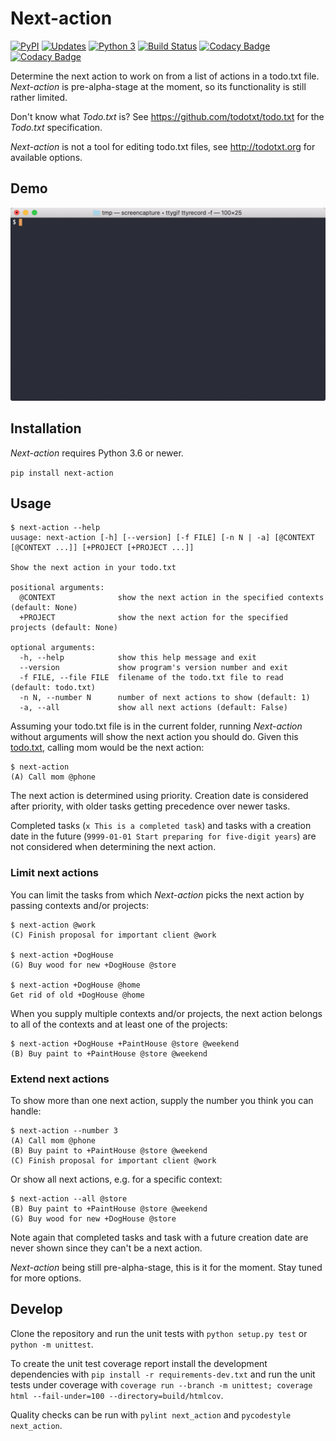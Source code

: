 # Next-action

[![PyPI](https://img.shields.io/pypi/v/next-action.svg)](https://img.shields.io/pypi/v/next-action.svg)
[![Updates](https://pyup.io/repos/github/fniessink/next-action/shield.svg)](https://pyup.io/repos/github/fniessink/next-action/)
[![Python 3](https://pyup.io/repos/github/fniessink/next-action/python-3-shield.svg)](https://pyup.io/repos/github/fniessink/next-action/)
[![Build Status](https://travis-ci.com/fniessink/next-action.svg?branch=master)](https://travis-ci.com/fniessink/next-action)
[![Codacy Badge](https://api.codacy.com/project/badge/Grade/746457c462cd4d9fa23f05424fa932b4)](https://www.codacy.com/app/frank_10/next-action?utm_source=github.com&amp;utm_medium=referral&amp;utm_content=fniessink/next-action&amp;utm_campaign=Badge_Grade)
[![Codacy Badge](https://api.codacy.com/project/badge/Coverage/746457c462cd4d9fa23f05424fa932b4)](https://www.codacy.com/app/frank_10/next-action?utm_source=github.com&utm_medium=referral&utm_content=fniessink/next-action&utm_campaign=Badge_Coverage)

Determine the next action to work on from a list of actions in a todo.txt file. *Next-action* is pre-alpha-stage at the moment, so its functionality is still rather limited.

Don't know what *Todo.txt* is? See <https://github.com/todotxt/todo.txt> for the *Todo.txt* specification.

*Next-action* is not a tool for editing todo.txt files, see <http://todotxt.org> for available options.

## Demo

![gif](demo.gif)

## Installation

*Next-action* requires Python 3.6 or newer.

`pip install next-action`

## Usage

```console
$ next-action --help
uusage: next-action [-h] [--version] [-f FILE] [-n N | -a] [@CONTEXT [@CONTEXT ...]] [+PROJECT [+PROJECT ...]]

Show the next action in your todo.txt

positional arguments:
  @CONTEXT              show the next action in the specified contexts (default: None)
  +PROJECT              show the next action for the specified projects (default: None)

optional arguments:
  -h, --help            show this help message and exit
  --version             show program's version number and exit
  -f FILE, --file FILE  filename of the todo.txt file to read (default: todo.txt)
  -n N, --number N      number of next actions to show (default: 1)
  -a, --all             show all next actions (default: False)
```

Assuming your todo.txt file is in the current folder, running *Next-action* without arguments will show the next action you should do. Given this [todo.txt](todo.txt), calling mom would be the next action:

```console
$ next-action
(A) Call mom @phone
```

The next action is determined using priority. Creation date is considered after priority, with older tasks getting precedence over newer tasks.

Completed tasks (`x This is a completed task`) and tasks with a creation date in the future (`9999-01-01 Start preparing for five-digit years`) are not considered when determining the next action.

### Limit next actions

You can limit the tasks from which *Next-action* picks the next action by passing contexts and/or projects:

```console
$ next-action @work
(C) Finish proposal for important client @work

$ next-action +DogHouse
(G) Buy wood for new +DogHouse @store

$ next-action +DogHouse @home
Get rid of old +DogHouse @home
```

When you supply multiple contexts and/or projects, the next action belongs to all of the contexts and at least one of the projects:

```console
$ next-action +DogHouse +PaintHouse @store @weekend
(B) Buy paint to +PaintHouse @store @weekend
```

### Extend next actions

To show more than one next action, supply the number you think you can handle:

```console
$ next-action --number 3
(A) Call mom @phone
(B) Buy paint to +PaintHouse @store @weekend
(C) Finish proposal for important client @work
```

Or show all next actions, e.g. for a specific context:

```console
$ next-action --all @store
(B) Buy paint to +PaintHouse @store @weekend
(G) Buy wood for new +DogHouse @store
```

Note again that completed tasks and task with a future creation date are never shown since they can't be a next action.

*Next-action* being still pre-alpha-stage, this is it for the moment. Stay tuned for more options.

## Develop

Clone the repository and run the unit tests with `python setup.py test` or `python -m unittest`.

To create the unit test coverage report install the development dependencies with `pip install -r requirements-dev.txt` and run the unit tests under coverage with `coverage run --branch -m unittest; coverage html --fail-under=100 --directory=build/htmlcov`.

Quality checks can be run with `pylint next_action` and `pycodestyle next_action`.
